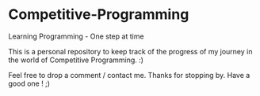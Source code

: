 # Competitive-Programming
Learning Programming - One step at time

This is a personal repository to keep track of the progress of my journey in the world of Competitive Programming. :)

Feel free to drop a comment / contact me.
Thanks for stopping by.
Have a good one ! ;)
